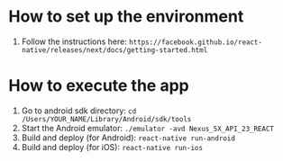 # How to set up the environment
1. Follow the instructions here:
`https://facebook.github.io/react-native/releases/next/docs/getting-started.html`

# How to execute the app
1. Go to android sdk directory:
`cd /Users/YOUR_NAME/Library/Android/sdk/tools`
2. Start the Android emulator:
`./emulator -avd Nexus_5X_API_23_REACT`
3. Build and deploy (for Android):
`react-native run-android`
4. Build and deploy (for iOS):
`react-native run-ios`



